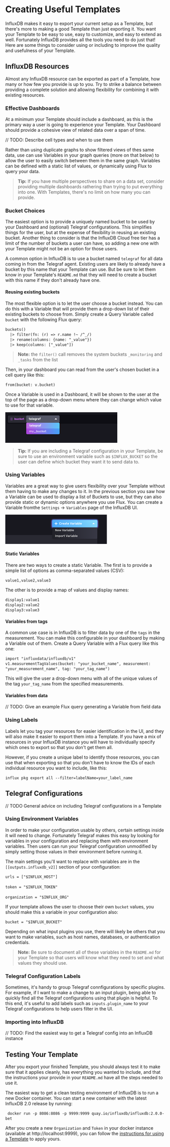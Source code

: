 # Creating Useful Templates

InfluxDB makes it easy to export your current setup as a Template, but there's more to making a good Template than just exporting it. You want your Template to be easy to use, easy to customize, and easy to extend as well. Fortunately InfluxDB provides all the tools you need to do just that! Here are some things to consider using or including to improve the quality and usefulness of your Template.

## InfluxDB Resources

Almost any InfluxDB resource can be exported as part of a Template, how many or how few you provide is up to you. Try to strike a balance between providing a complete solution and allowing flexibility for combining it with existing resources.

### Effective Dashboards

At a minimum your Template should include a dashboard, as this is the primary way a user is going to experience your Template. Your Dashboard should provide a cohesive view of related data over a span of time. 

// TODO: Describe cell types and when to use them

Rather than using duplicate graphs to show filtered views of thes same data, use can use Variables in your graph queries (more on that below) to allow the user to easily switch between them in the same graph. Variables can be defined with a static list of values, or dynamically using Flux to query your data.

> **Tip:** If you have multiple perspectives to share on a data set, consider providing multiple dashboards rathering than trying to put everything into one. With Templates, there's no limit on how many you can provide.

### Bucket Choices

The easiest option is to provide a uniquely named bucket to be used by your Dashboard and (optional) Telegraf configurations. This simplifies things for the user, but at the expense of flexibility in reusing an existing bucket. Another thing to consider is that the InfluxDB Cloud free tier has a limit of the number of buckets a user can have, so adding a new one with your Template might not be an option for those users.

A common option in InfluxDB is to use a bucket named `telegraf` for all data coming in from the Telegraf agent. Existing users are likely to already have a bucket by this name that your Template can use. But be sure to let them know in your Template's `README.md` that they will need to create a bucket with this name if they don't already have one.

#### Reusing existing buckets
The most flexible option is to let the user choose a bucket instead. You can do this with a Variable that will provide them a drop-down list of their existing buckets to choose from. Simply create a Query Variable called `bucket` with the following Flux query:

```
buckets()
  |> filter(fn: (r) => r.name !~ /^_/)
  |> rename(columns: {name: "_value"})
  |> keep(columns: ["_value"])
```
> **Note:** the `filter()` call removes the system buckets `_monitoring` and `_tasks` from the list

Then, in your dashboard you can read from the user's chosen bucket in a cell query like this:

```
from(bucket: v.bucket) 
```

Once a Variable is used in a Dashboard, it will be shown to the user at the top of the page as a drop-down menu where they can change which value to use for that variable.

![Bucket variable](img/bucket_variable.png)

> **Tip:** If you are including a Telegraf configuration in your Template, be sure to use an environment variable such as `$INFLUX_BUCKET` so the user can define which bucket they want it to send data to.

### Using Variables

Variables are a great way to give users flexibility over your Template without them having to make any changes to it. In the previous section you saw how a Variable can be used to display a list of Buckets to use, but they can also provide static or dynamic options anywhere you use Flux. You can create a Variable fromthe `Settings` -> `Variables` page of the InfluxDB UI.

![Create a Variable](img/create_variable.png)

#### Static Variables

There are two ways to create a static Variable. The first is to provide a simple list of options as comma-separated values (CSV):

```
value1,value2,value3
```

The other is to provide a map of values and display names:

```
display1:value1
display2:value2
display3:value3
```

#### Variables from tags

A common use case is in InfluxDB is to filter data by one of the `tags` in the measurement. You can make this configurable in your dashboard by making a Variable out of them. Create a Query Variable with a Flux query like this one:

```
import "influxdata/influxdb/v1"
v1.measurementTagValues(bucket: "your_bucket_name", measurement: "your_measurement_name", tag: "your_tag_name")
```

This will give the user a drop-down menu with all of the unique values of the tag `your_tag_name` from the specified measurements.

#### Variables from data

// TODO: Give an example Flux query generating a Variable from field data

### Using Labels

Labels let you tag your resources for easier identification in the UI, and they will also make it easier to export them into a Template. If you have a mix of resources in your InfluxDB instance you will have to individually specify which ones to export so that you don't get them all.

However, if you create a unique label to identify those resources, you can use that when exporting so that you don't have to know the IDs of each individual resource you want to include, like this:

```
influx pkg export all --filter=labelName=your_label_name
```

## Telegraf Configurations

// TODO General advice on including Telegraf configurations in a Template

### Using Environment Variables

In order to make your configuration usable by others, certain settings inside it will need to change. Fortunately Telegraf makes this easy by looking for variables in your configuration and replacing them with environment variables. Then users can run your Telegraf configuration unmodified by simply setting those values in their environment before running it.

The main settings you'll want to replace with variables are in the `[[outputs.influxdb_v2]]` section of your configuration:

```
urls = ["$INFLUX_HOST"]

token = "$INFLUX_TOKEN"

organization = "$INFLUX_ORG"
```

If your template allows the user to choose their own `bucket` values, you should make this a variable in your configuration also:

```
bucket = "$INFLUX_BUCKET"
```

Depending on what input plugins you use, there will likely be others that you want to make variables, such as host names, databases, or authentication credentials.

> **Note:** Be sure to document all of these variables in the `README.md` for your Template so that users will know what they need to set and what values they should use.

### Telegraf Configuration Labels

Sometimes, it's handy to group Telegraf connfigurations by specific plugins. For example, if I want to make a change to an input plugin, being able to quickly find all the Telegraf configurations using that plugin is helpful. To this end, it's useful to add labels such as `inputs.plugin_name` to your Telegraf configurations to help users filter in the UI. 

### Importing into InfluxDB

// TODO: Find the easiest way to get a Telegraf config into an InfluxDB instance

## Testing Your Template

After you export your finished Template, you should always test it to make sure that it applies cleanly, has everything you wanted to include, and that the instructions your provide in your `README.md` have all the steps needed to use it.

The easiest way to get a clean testing environment of InfluxDB is to run a new Docker container. You can start a new container with the latest InfluxDB 2.0 release by running:

```
 docker run -p 8086:8086 -p 9999:9999 quay.io/influxdb/influxdb:2.0.0-bet

```

After you create a new `Organization` and `Token` in your docker instance (available at http://localhost:9999), you can follow the [instructions for using a Template](./use_a_template.md) to apply yours.
